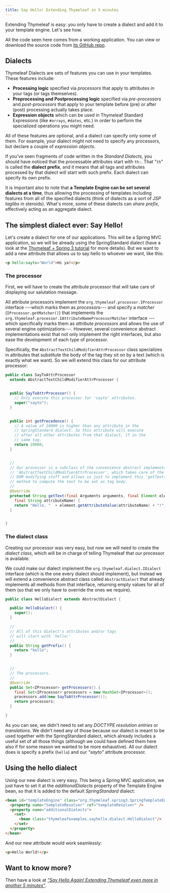 ```yaml
---
title: Say Hello! Extending Thymeleaf in 5 minutes
---
```



Extending Thymeleaf is easy: you only have to create a dialect and add
it to your template engine. Let's see how.

All the code seen here comes from a working application. You can view or
download the source code from [its GitHub repo](https://github.com/thymeleaf/thymeleafexamples-sayhello).


Dialects
--------

Thymeleaf Dialects are sets of features you can use in your templates.
These features include:

-   **Processing logic** specified via *processors* that apply to
    attributes in your tags (or tags themselves).
-   **Preprocessing and Postprocessing logic** specified via *pre-processors*
    and *post-processors* that apply to your template before (pre) or
    after (post) processing actually takes place.
-   **Expression objects** which can be used in Thymeleaf Standard
    Expressions (like `#arrays`, `#dates`, etc.) in order to perform
    the specialized operations you might need.

All of these features are optional, and a dialect can specify only some
of them. For example, your dialect might not need to specify any processors,
but declare a couple of *expression objects*.

If you've seen fragments of code written in the *Standard Dialects*, you
should have noticed that the processable attributes start with `th:`.
That "`th`" is called the **dialect prefix**, and it means that all tags
and attributes processed by that dialect will start with such prefix. Each
dialect can specify its own prefix.

It is important also to note that **a Template Engine can be set several
dialects at a time**, thus allowing the processing of templates
including features from all of the specified dialects (think of dialects
as a sort of *JSP taglibs* in steroids). What's more, some of these
dialects can *share prefix*, effectively acting as an aggregate dialect.


The simplest dialect ever: Say Hello!
-------------------------------------

Let's create a dialect for one of our applications. This will be a
Spring MVC application, so we will be already using the SpringStandard
dialect (have a look at the [Thymeleaf + Spring 3
tutorial](/documentation.html) for more details). But we want to add a
new attribute that allows us to say hello to whoever we want, like this:

```html
<p hello:sayto="World">Hi ya!</p>
```

### The processor

First, we will have to create the attribute processor that will take
care of displaying our salutation message.

All attribute processors implement the
`org.thymeleaf.processor.IProcessor` interface ---which marks them as
*processors*--- and specify a *matcher* (`IProcessor.getMatcher()`) that
implements the `org.thymeleaf.processor.IAttributeNameProcessorMatcher`
interface ---which specifically marks them as *attribute processors* and
allows the use of several engine optimizations---. However, several
convenience abstract implementations exist that not only implement the
right interfaces, but also ease the development of each type of
processor.

Specifically, the `AbstractTextChildModifierAttrProcessor` class
specializes in attributes that substitute the body of the tag they sit
on by a text (which is exactly what we want). So we will extend this
class for our attribute processor:

```java
public class SayToAttrProcessor
  extends AbstractTextChildModifierAttrProcessor {


  public SayToAttrProcessor() {
    // Only execute this processor for 'sayto' attributes.
    super("sayto");
  }


  public int getPrecedence() {
    // A value of 10000 is higher than any attribute in the
    // SpringStandard dialect. So this attribute will execute
    // after all other attributes from that dialect, if in the
    // same tag.
    return 10000;
  }


  //
  // Our processor is a subclass of the convenience abstract implementation
  // 'AbstractTextChildModifierAttrProcessor', which takes care of the
  // DOM modifying stuff and allows us just to implement this 'getText(...)'
  // method to compute the text to be set as tag body.
  //
  @Override
  protected String getText(final Arguments arguments, final Element element,
    final String attributeName) {
    return "Hello, "  + element.getAttributeValue(attributeName) + "!";
  }


}
```

### The dialect class

Creating our processor was very easy, but now we will need to create the
*dialect class*, which will be in charge of telling Thymeleaf that our
processor is available.

We could make our dialect implement the `org.thymeleaf.dialect.IDialect`
interface (which is the one every dialect should implement), but instead
we will extend a convenience abstract class called `AbstractDialect`
that already implements all methods from that interface, returning empty
values for all of them (so that we only have to override the ones we
require).

```java
public class HelloDialect extends AbstractDialect {

  public HelloDialect() {
    super();
  }

  //
  // All of this dialect's attributes and/or tags
  // will start with 'hello:'
  //
  public String getPrefix() {
    return "hello";
  }


  //
  // The processors.
  //
  @Override
  public Set<IProcessor> getProcessors() {
    final Set<IProcessor> processors = new HashSet<IProcessor>();
    processors.add(new SayToAttrProcessor());
    return processors;
  }

}
```

As you can see, we didn't need to set any *DOCTYPE resolution entries*
or *translations*. We didn't need any of those because our dialect is
meant to be used together with the SpringStandard dialect, which already
includes a useful set of all those things (although we could have
defined them here also if for some reason we wanted to be more
exhaustive). All our dialect does is specify a prefix (`hello`) and our
*"sayto"* attribute processor.


Using the hello dialect
-----------------------

Using our new dialect is very easy. This being a Spring MVC application,
we just have to set it at the *additionalDialects* property of the
Template Engine bean, so that it is added to the default
*SpringStandard* dialect:

```html
<bean id="templateEngine" class="org.thymeleaf.spring3.SpringTemplateEngine">
  <property name="templateResolver" ref="templateResolver" />
  <property name="additionalDialects">
    <set>
      <bean class="thymeleafexamples.sayhello.dialect.HelloDialect"/>
    </set>
  </property>
</bean>
```

And our new attribute would work seamlessly:

```html
<p>Hello World!</p>
```


Want to know more?
------------------

Then have a look at [*"Say Hello Again! Extending Thymeleaf even more in
another 5 minutes"*](sayhelloagainextendingthymeleafevenmore5minutes.html).
